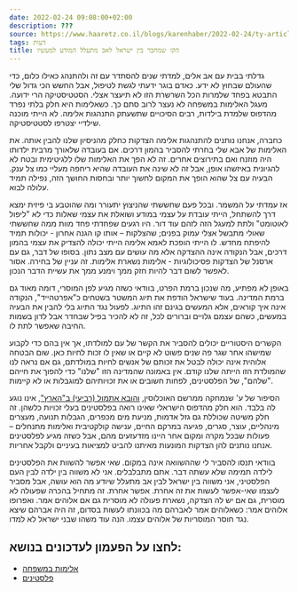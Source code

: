 ```yaml
---
date: 2022-02-24 09:08:00+02:00
description: ???
source: https://www.haaretz.co.il/blogs/karenhaber/2022-02-24/ty-article/0000017f-f900-d044-adff-fbf92e880000
tags: דעות
title: הקו שמחבר בין ישראל לאב מתעלל המודע למעשיו
---
```


גדלתי בבית עם אב אלים, למדתי שנים להסתדר עם זה ולהתנהג כאילו כלום, כדי שהעולם שבחוץ לא ידע. כאדם בוגר ידעתי לגשת לטיפול, אבל החשש הכי גדול שלי התבטא בפחד שלמרות הכל השרשרת הזו לא תיעצר אצלי. הסטטיסטיקה הרי ידועה. מעגל האלימות במשפחה לא נעצר לרוב סתם כך. כשאלימות היא חלק בלתי נפרד מהדפוס שלמדת בילדות, רבים הסיכויים שתשעתק התנהגות אלימה. לא הייתי מוכנה שילדיי יצטרפו לסטטיסטיקה. 

כחברה, אנחנו נותנים להתנהגות אלימה הצדקות כחלק מהניסיון שלנו להבין אותה. את האלימות של אבא שלי בחרתי להסביר בהמון דרכים. אם בעובדה שלאורך מרבית ילדותו היה מוזנח ואם בתירוצים אחרים. זה לא הפך את האלימות שלו ללגיטימית ובטח לא להגיונית באיזשהו אופן, אבל זה לא שינה את העובדה שהיא ריחפה מעליי כמו צל ענק. הבעיה עם צל שהוא הופך את המקום לחשוך יותר ובחסות החושך הזה, נפילה תמיד עלולה לבוא. 

אז עמדתי על המשמר. ובכל פעם שחששתי שהניצוץ יתעורר ומה שהוטבע בי פיזית ימצא דרך להשתחל, הייתי עובדת על עצמי במודע ושואלת את עצמי שאלות כדי לא "ליפול לאוטומט" ולתת למעגל הזה לזהם עוד דור. היו רגעים שפחדתי פחד מוות ממה שחששתי שאולי מתבשל אצלי עמוק בפנים; שהצלקות – אותו קו הגנה אחרון - יכולות תמיד להיפתח מחדש. לו הייתי הופכת לאמא אלימה הייתי יכולה להצדיק את עצמי בהמון דרכים, אבל הנקודה אינה ההצדקה אלא מה עושים עם מצב נתון. בסופו של דבר, גם עם ארסנל של הצדקות פסיכולוגיות - אלימות נשארת אלימות. זה עניין של בחירה. אסור לאפשר לשום דבר להיות חזק ממך וימנע ממך את עשיית הדבר הנכון. 

באופן לא מפתיע, מה שנכון ברמת הפרט, בוודאי כשזה מגיע לפן המוסרי, דומה מאוד גם ברמת המדינה. בעוד שישראל הודפת את תיוג המשטר בשטחים כ"אפרטהייד", הנקודה אינה איך קוראים, אלא המעשים בגינם זהו התיוג. לפעול נגד התיוג בלי להבין את הבעיה במעשים, כשהם עצמם גלויים וברורים לכל, זה לא להכיר בפיל שבחדר אבל לדון בשמות החיבה שאפשר לתת לו. 

הקשרים היסטוריים יכולים להסביר את הקשר של עם למולדתו, אך אין בהם כדי לקבוע שמישהו אחר שגר פה שנים פשוט לא קיים או שאין לו זכות לחיות כאן. שום הבטחה אלוהית אינה יכולה לבטל את זכותם של אנשים לחיות במולדתם, גם אם נראה לנו שהמולדת הזו הייתה שלנו קודם. אין באמונה שהמדינה הזו "שלנו" כדי להפוך את חייהם "שלהם", של הפלסטינים, לפחות חשובים או את זכויותיהם למוגבלות או לא קיימות. 

הסיפור של ע' שנמחקה ממרשם האוכלוסין, [והובא אתמול (רביעי) ב"הארץ"](/opinions/2022-02-23/ty-article-opinion/0000017f-f3f0-d5bd-a17f-f7fa121b0000), אינו נוגע לה בלבד. הוא חלק מהדפוס הישראלי שאינו רואה בפלסטינים בעלי זכויות כלשהן. זה חלק משיטה שכוללת גם גזל אדמות, מניעת מים מכפרים, הגבלות תנועה, מעצרים מינהליים, עוצר, סגרים, פגיעה במרקם החיים, ענישה קולקטיבית ואלימות מתנחלים – פעולות שבכל מקרה ומקום אחר היינו מזדעזעים מהם, אבל כשזה מגיע לפלסטינים אנחנו נותנים להן הצדקות המונעות מאיתנו להביט למציאות בעיניים ולקבל אחריות. 

בוודאי תנסו להסביר לי שההשוואה אינה במקום. שאי אפשר להשוות את הפלסטינים לילדה תמימה שלא עשתה דבר. אתם מתבלבלים. אני לא משווה בין ילדה לבין העם הפלסטיני, אני משווה בין ישראל לבין אב מתעלל שיודע מה הוא עושה, אבל מסביר לעצמו שאי-אפשר לעשות את זה אחרת. אפשר אחרת. זה מתחיל בהכרה שפעולה לא מוסרית, גם אם יש לה הצדקה, נשארת פעולה לא מוסרית גם אם אלוהים אמר. ואפרופו אלוהים אמר: כשאלוהים אמר לאברהם מה בכוונתו לעשות בסדום, זה היה אברהם שיצא נגד חוסר המוסריות של אלוהים עצמו. הנה עוד משהו שבני ישראל לא למדו.

לחצו על הפעמון לעדכונים בנושא:
------------------------------

* [אלימות במשפחה](/ty-tag/violenceinthefamily-0000017f-da2c-d42c-afff-dffe0d130000)
* [פלסטינים](https://www.themarker.com/ty-tag/0000017f-da2d-dea8-a77f-de6fa5fe0000)